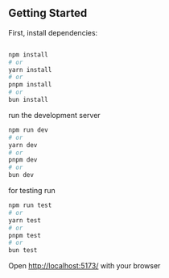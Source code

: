 ## Getting Started

First, install dependencies:

```bash

npm install
# or
yarn install
# or
pnpm install
# or
bun install

```
run the development server

```bash
npm run dev
# or
yarn dev
# or
pnpm dev
# or
bun dev
```

for testing run

```bash
npm run test
# or
yarn test
# or
pnpm test
# or
bun test
```

Open [http://localhost:5173/](http://localhost:5173/) with your browser
